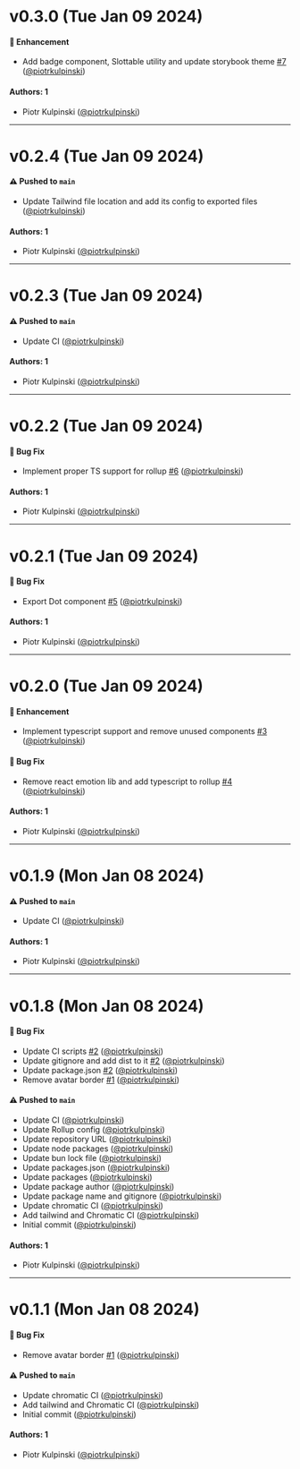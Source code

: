 # v0.3.0 (Tue Jan 09 2024)

#### 🚀 Enhancement

- Add badge component, Slottable utility and update storybook theme [#7](https://github.com/curious-leaf/design/pull/7) ([@piotrkulpinski](https://github.com/piotrkulpinski))

#### Authors: 1

- Piotr Kulpinski ([@piotrkulpinski](https://github.com/piotrkulpinski))

---

# v0.2.4 (Tue Jan 09 2024)

#### ⚠️ Pushed to `main`

- Update Tailwind file location and add its config to exported files ([@piotrkulpinski](https://github.com/piotrkulpinski))

#### Authors: 1

- Piotr Kulpinski ([@piotrkulpinski](https://github.com/piotrkulpinski))

---

# v0.2.3 (Tue Jan 09 2024)

#### ⚠️ Pushed to `main`

- Update CI ([@piotrkulpinski](https://github.com/piotrkulpinski))

#### Authors: 1

- Piotr Kulpinski ([@piotrkulpinski](https://github.com/piotrkulpinski))

---

# v0.2.2 (Tue Jan 09 2024)

#### 🐛 Bug Fix

- Implement proper TS support for rollup [#6](https://github.com/curious-leaf/design/pull/6) ([@piotrkulpinski](https://github.com/piotrkulpinski))

#### Authors: 1

- Piotr Kulpinski ([@piotrkulpinski](https://github.com/piotrkulpinski))

---

# v0.2.1 (Tue Jan 09 2024)

#### 🐛 Bug Fix

- Export Dot component [#5](https://github.com/curious-leaf/design/pull/5) ([@piotrkulpinski](https://github.com/piotrkulpinski))

#### Authors: 1

- Piotr Kulpinski ([@piotrkulpinski](https://github.com/piotrkulpinski))

---

# v0.2.0 (Tue Jan 09 2024)

#### 🚀 Enhancement

- Implement typescript support and remove unused components [#3](https://github.com/curious-leaf/design/pull/3) ([@piotrkulpinski](https://github.com/piotrkulpinski))

#### 🐛 Bug Fix

- Remove react emotion lib and add typescript to rollup [#4](https://github.com/curious-leaf/design/pull/4) ([@piotrkulpinski](https://github.com/piotrkulpinski))

#### Authors: 1

- Piotr Kulpinski ([@piotrkulpinski](https://github.com/piotrkulpinski))

---

# v0.1.9 (Mon Jan 08 2024)

#### ⚠️ Pushed to `main`

- Update CI ([@piotrkulpinski](https://github.com/piotrkulpinski))

#### Authors: 1

- Piotr Kulpinski ([@piotrkulpinski](https://github.com/piotrkulpinski))

---

# v0.1.8 (Mon Jan 08 2024)

#### 🐛 Bug Fix

- Update CI scripts [#2](https://github.com/curious-leaf/design/pull/2) ([@piotrkulpinski](https://github.com/piotrkulpinski))
- Update gitignore and add dist to it [#2](https://github.com/curious-leaf/design/pull/2) ([@piotrkulpinski](https://github.com/piotrkulpinski))
- Update package.json [#2](https://github.com/curious-leaf/design/pull/2) ([@piotrkulpinski](https://github.com/piotrkulpinski))
- Remove avatar border [#1](https://github.com/curious-leaf/design/pull/1) ([@piotrkulpinski](https://github.com/piotrkulpinski))

#### ⚠️ Pushed to `main`

- Update CI ([@piotrkulpinski](https://github.com/piotrkulpinski))
- Update Rollup config ([@piotrkulpinski](https://github.com/piotrkulpinski))
- Update repository URL ([@piotrkulpinski](https://github.com/piotrkulpinski))
- Update node packages ([@piotrkulpinski](https://github.com/piotrkulpinski))
- Update bun lock file ([@piotrkulpinski](https://github.com/piotrkulpinski))
- Update packages.json ([@piotrkulpinski](https://github.com/piotrkulpinski))
- Update packages ([@piotrkulpinski](https://github.com/piotrkulpinski))
- Update package author ([@piotrkulpinski](https://github.com/piotrkulpinski))
- Update package name and gitignore ([@piotrkulpinski](https://github.com/piotrkulpinski))
- Update chromatic CI ([@piotrkulpinski](https://github.com/piotrkulpinski))
- Add tailwind and Chromatic CI ([@piotrkulpinski](https://github.com/piotrkulpinski))
- Initial commit ([@piotrkulpinski](https://github.com/piotrkulpinski))

#### Authors: 1

- Piotr Kulpinski ([@piotrkulpinski](https://github.com/piotrkulpinski))

---

# v0.1.1 (Mon Jan 08 2024)

#### 🐛 Bug Fix

- Remove avatar border [#1](https://github.com/curious-leaf/design/pull/1) ([@piotrkulpinski](https://github.com/piotrkulpinski))

#### ⚠️ Pushed to `main`

- Update chromatic CI ([@piotrkulpinski](https://github.com/piotrkulpinski))
- Add tailwind and Chromatic CI ([@piotrkulpinski](https://github.com/piotrkulpinski))
- Initial commit ([@piotrkulpinski](https://github.com/piotrkulpinski))

#### Authors: 1

- Piotr Kulpinski ([@piotrkulpinski](https://github.com/piotrkulpinski))
